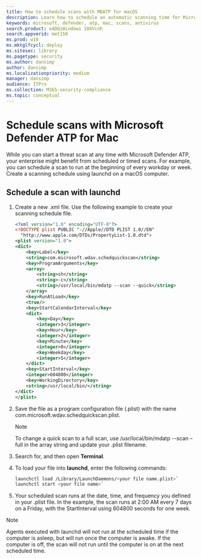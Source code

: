 ```yaml
---
title: How to schedule scans with MDATP for macOS
description: Learn how to schedule an automatic scanning time for Microsoft Defender ATP in macOS to better protect your organization's assets.
keywords: microsoft, defender, atp, mac, scans, antivirus
search.product: eADQiWindows 10XVcnh
search.appverid: met150
ms.prod: w10
ms.mktglfcycl: deploy
ms.sitesec: library
ms.pagetype: security
ms.author: dansimp
author: dansimp
ms.localizationpriority: medium
manager: dansimp
audience: ITPro
ms.collection: M365-security-compliance
ms.topic: conceptual
---
```


# Schedule scans with Microsoft Defender ATP for Mac

While you can start a threat scan at any time with Microsoft Defender ATP, your enterprise might benefit from scheduled or timed scans. For example, you can schedule a scan to run at the beginning of every workday or week. Create a scanning schedule using launchd on a macOS computer.

## Schedule a scan with launchd

1. Create a new .xml file. Use the following example to create your scanning schedule file.

    ```xml
    <?xml version="1.0" encoding="UTF-8"?>
    <!DOCTYPE plist PUBLIC "-//Apple//DTD PLIST 1.0//EN"
      "http://www.apple.com/DTDs/PropertyList-1.0.dtd">
    <plist version="1.0">
    <dict>
        <key>Label</key>
        <string>com.microsoft.wdav.schedquickscan</string>
        <key>ProgramArguments</key>
        <array>
            <string>sh</string>
            <string>-c</string>
            <string>/usr/local/bin/mdatp --scan --quick</string>
        </array>
        <key>RunAtLoad</key>
        <true/>
        <key>StartCalendarInterval</key>
        <dict>
            <key>Day</key>
            <integer>3</integer>
            <key>Hour</key>
            <integer>2</integer>
            <key>Minute</key>
            <integer>0</integer>
            <key>Weekday</key>
            <integer>5</integer>
        </dict>
        <key>StartInterval</key>
        <integer>604800</integer>
        <key>WorkingDirectory</key>
        <string>/usr/local/bin/</string>
    </dict>
    </plist>
     ```

2. Save the file as a program configuration file (.plist) with the name com.microsoft.wdav.schedquickscan.plist.

    >[!NOTE]
    >To change a quick scan to a full scan, use /usr/local/bin/mdatp --scan –full in the array string and update your .plist filename.

3. Search for, and then open **Terminal**.
4. To load your file into **launchd**, enter the following commands:

    ```bash
    launchctl load /Library/LaunchDaemons/<your file name.plist>`
    launchctl start <your file name>`
    ```

5. Your scheduled scan runs at the date, time, and frequency you defined in your .plist file. In the example, the scan runs at 2:00 AM every 7 days on a Friday, with the StartInterval using 604800 seconds for one week.

 > [!NOTE]
 > Agents executed with launchd will not run at the scheduled time if the computer is asleep, but will run once the computer is awake. If the computer is off, the scan will not run until the computer is on at the next scheduled time.
